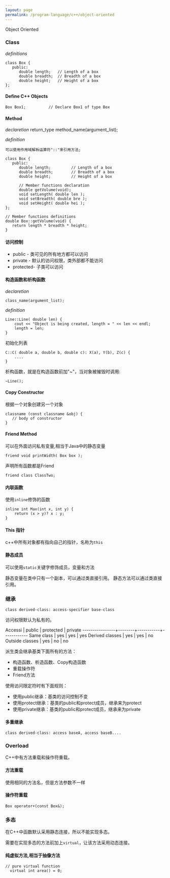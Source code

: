 ```yaml
---
layout: page
permalink: /program-language/c++/object-oriented
---
```


Object Oriented

### Class 

*definitions*

	class Box {
	   public:
	      double length;   // Length of a box
	      double breadth;  // Breadth of a box
	      double height;   // Height of a box
	};

#### Define C++ Objects

	Box Box1;          // Declare Box1 of type Box

#### Method

*declaretion*
	return_type method_name(argument_list);

*definition*

	可以使用作用域解柝运算符"::"来引用方法;

	class Box {
	   public:
	      double length;         // Length of a box
	      double breadth;        // Breadth of a box
	      double height;         // Height of a box
	
	      // Member functions declaration
	      double getVolume(void);
	      void setLength( double len );
	      void setBreadth( double bre );
	      void setHeight( double hei );
	};
	
	// Member functions definitions
	double Box::getVolume(void) {
	   return length * breadth * height;
	}

#### 访问控制

* public   - 类可见的所有地方都可以访问
* private  - 默认的访问权限，类外部都不能访问
* protected- 子类可以访问

#### 构造函数和析构函数

*declaretion*

	class_name(argument_list);

*definition*

	Line::Line( double len) {
		cout << "Object is being created, length = " << len << endl;
		length = len;
	}

初始化列表

	C::C( double a, double b, double c): X(a), Y(b), Z(c) {
		....
	}

析构函数，就是在构造函数前加"~"，当对象被摧毁时调用:

	~Line();

#### Copy Constructor
根据一个对象创建另一个对象

	classname (const classname &obj) {
	   // body of constructor
	}

#### Friend Method
可以在外面访问私有变量,相当于Java中的静态变量

	friend void printWidth( Box box );

声明所有函数都是Friend

	friend class ClassTwo;

#### 内联函数
使用`inline`修饰的函数

	inline int Max(int x, int y) {
		return (x > y)? x : y;
	}

#### This 指针
c++中所有对象都有指向自己的指针，名称为`this`

#### 静态成员
可以使用`static`关键字修饰成员，变量和方法

静态变量在类中只有一个副本，可以通过类直接引用。
静态方法可以通过类直接引用。

### 继承

	class derived-class: access-specifier base-class

访问权限默认为私有的。

Accessi         | public | protected | private
----------------+--------+-----------+------------
Same class      | yes    | yes       | yes
Derived classes	| yes    | yes       | no
Outside classes | yes    | no        | no

派生类会继承基类下面所有的方法：

* 构造函数、析造函数、Copy构造函数
* 重载操作符
* Friend方法

使用访问限定符时有下面规则：

* 使用public继承：基类的访问控制不变
* 使用protect继承：基类的public和protect成员，继承来为protect
* 使用private继承：基类的public和protect成员，继承来为private

#### 多重继承

	class derived-class: access baseA, access baseB....


### Overload
C++中有方法重载和操作符重载。

#### 方法重载
使用相同的方法名，但是方法参数不一样

#### 操作符重载

	Box operator+(const Box&);

### 多态
在C++中函数默认采用静态连接，所以不能实现多态。

需要在实现多态的方法前加上`virtual`，让该方法采用动态连接。

#### 纯虚拟方法,相当于抽像方法

	// pure virtual function
      virtual int area() = 0;



